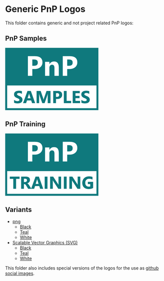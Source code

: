 # Generic PnP Logos

This folder contains generic and not project related PnP logos:

## PnP Samples
![PnP Samples](/pnp-logos-generics/png/teal/300w/pnp-samples-teal-300.png)

## PnP Training
![PnP Training](/pnp-logos-generics/png/teal/300w/pnp-training-teal-300.png)

## Variants
* [png](/pnp-logos-generics/png/)
  * [Black](/pnp-logos-generics/png/black/)
  * [Teal](/pnp-logos-generics/png/teal/)
  * [White](/pnp-logos-generics/png/white/)
* [Scalable Vector Graphics (SVG)](/pnp-logos-generics/svg/)
  * [Black](/pnp-logos-generics/svg/black/)
  * [Teal](/pnp-logos-generics/svg/teal/)
  * [White](/pnp-logos-generics/svg/white/)

This folder also includes special versions of the logos for the use as [github social images](/pnp-logos-generics/github-social/).
